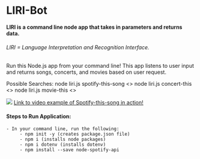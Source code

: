 # LIRI-Bot
**LIRI is a command line node app that takes in parameters and returns data.**
###### LIRI = Language Interpretation and Recognition Interface. 

Run this Node.js app from your command line!  This app listens to user input and returns songs, concerts, and movies based on user request. 

Possible Searches:
node liri.js spotify-this-song <<SONG TITLE HERE>>
node liri.js concert-this <<ARTIST NAME HERE>>
node liri.js movie-this <<MOVIE TITLE HERE>>
     
![](spotify_example.gif)
[Link to video example of Spotify-this-song in action!](liri-bot_spotify-example.mov)

#### Steps to Run Application:
```
- In your command line, run the following:
     - npm init -y (creates package.json file)
     - npm i (installs node packages)
     - npm i dotenv (installs dotenv)
     - npm install --save node-spotify-api
```
